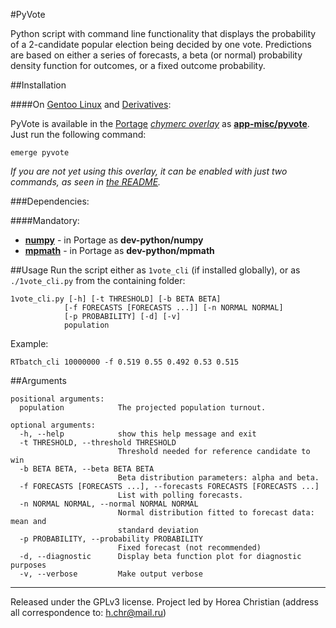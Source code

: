 #PyVote

Python script with command line functionality that displays the probability of a 2-candidate popular election being decided by one vote.
Predictions are based on either a series of forecasts, a beta (or normal) probability density function for outcomes, or a fixed outcome probability.

##Installation

####On [Gentoo Linux](http://en.wikipedia.org/wiki/Gentoo_linux) and [Derivatives](http://en.wikipedia.org/wiki/Category:Gentoo_Linux_derivatives):

PyVote is available in the [Portage](http://en.wikipedia.org/wiki/Portage_(software)) *[chymerc overlay](https://github.com/TheChymera/chymeric)* as **[app-misc/pyvote](https://github.com/TheChymera/chymeric/tree/master/app-misc/RTbatch)**.
Just run the following command:

```
emerge pyvote
```

*If you are not yet using this overlay, it can be enabled with just two commands, as seen in [the README](https://github.com/TheChymera/chymeric).*

###Dependencies:

####Mandatory:
* [**numpy**](http://en.wikipedia.org/wiki/NumPy) - in Portage as **dev-python/numpy**
* [**mpmath**](http://mpmath.org/) - in Portage as **dev-python/mpmath**

##Usage
Run the script either as `1vote_cli` (if installed globally), or as `./1vote_cli.py` from the containing folder:
```
1vote_cli.py [-h] [-t THRESHOLD] [-b BETA BETA]
			[-f FORECASTS [FORECASTS ...]] [-n NORMAL NORMAL]
			[-p PROBABILITY] [-d] [-v]
			population
```

Example:
```
RTbatch_cli 10000000 -f 0.519 0.55 0.492 0.53 0.515
```

##Arguments

```
positional arguments:
  population            The projected population turnout.

optional arguments:
  -h, --help            show this help message and exit
  -t THRESHOLD, --threshold THRESHOLD
                        Threshold needed for reference candidate to win
  -b BETA BETA, --beta BETA BETA
                        Beta distribution parameters: alpha and beta.
  -f FORECASTS [FORECASTS ...], --forecasts FORECASTS [FORECASTS ...]
                        List with polling forecasts.
  -n NORMAL NORMAL, --normal NORMAL NORMAL
                        Normal distribution fitted to forecast data: mean and
                        standard deviation
  -p PROBABILITY, --probability PROBABILITY
                        Fixed forecast (not recommended)
  -d, --diagnostic      Display beta function plot for diagnostic purposes
  -v, --verbose         Make output verbose
```

---
Released under the GPLv3 license.
Project led by Horea Christian (address all correspondence to: h.chr@mail.ru)
